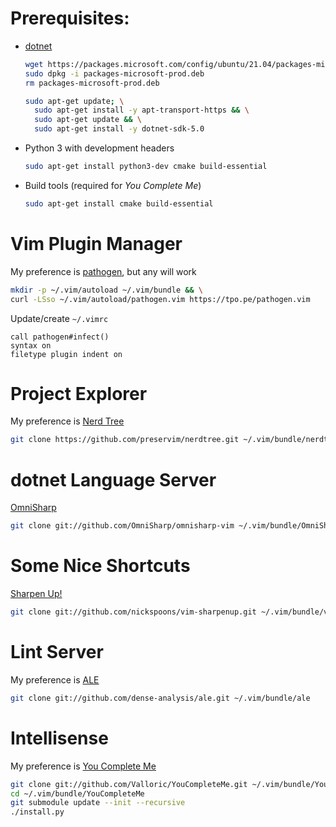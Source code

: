 # Prerequisites:

- [dotnet](https://docs.microsoft.com/en-us/dotnet/core/install/linux-ubuntu)
    ``` bash
    wget https://packages.microsoft.com/config/ubuntu/21.04/packages-microsoft-prod.deb -O packages-microsoft-prod.deb
    sudo dpkg -i packages-microsoft-prod.deb
    rm packages-microsoft-prod.deb

    sudo apt-get update; \
      sudo apt-get install -y apt-transport-https && \
      sudo apt-get update && \
      sudo apt-get install -y dotnet-sdk-5.0
    ```
- Python 3 with development headers
    ```bash
    sudo apt-get install python3-dev cmake build-essential
    ```
- Build tools (required for _You Complete Me_)
    ```bash
    sudo apt-get install cmake build-essential
    ```

# Vim Plugin Manager
My preference is [pathogen](https://github.com/tpope/vim-pathogen), but any will
work

``` bash
mkdir -p ~/.vim/autoload ~/.vim/bundle && \
curl -LSso ~/.vim/autoload/pathogen.vim https://tpo.pe/pathogen.vim
```

Update/create `~/.vimrc`

```
call pathogen#infect()
syntax on
filetype plugin indent on
```

# Project Explorer
My preference is [Nerd Tree](https://github.com/preservim/nerdtree)

``` bash
git clone https://github.com/preservim/nerdtree.git ~/.vim/bundle/nerdtree
```

# dotnet Language Server
[OmniSharp](https://github.com/OmniSharp/omnisharp-vim)

``` bash
git clone git://github.com/OmniSharp/omnisharp-vim ~/.vim/bundle/OmniSharp
```

# Some Nice Shortcuts
[Sharpen Up!](https://github.com/nickspoons/vim-sharpenup)

``` bash
git clone git://github.com/nickspoons/vim-sharpenup.git ~/.vim/bundle/vim-sharpenup
```

# Lint Server
My preference is [ALE](https://github.com/dense-analysis/ale)

``` bash
git clone git://github.com/dense-analysis/ale.git ~/.vim/bundle/ale
```

# Intellisense
My preference is [You Complete Me](https://github.com/ycm-core/YouCompleteMe)

``` bash
git clone git://github.com/Valloric/YouCompleteMe.git ~/.vim/bundle/YouCompleteMe
cd ~/.vim/bundle/YouCompleteMe
git submodule update --init --recursive
./install.py
```
